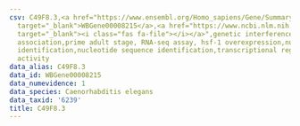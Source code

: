 ```yaml
---
csv: C49F8.3,<a href="https://www.ensembl.org/Homo_sapiens/Gene/Summary?db=core;g=WBGene00008215"
  target="_blank">WBGene00008215</a>,<a href="https://www.ncbi.nlm.nih.gov/pubmed/30894454"
  target="_blank"><i class="fas fa-file"></i></a>",genetic interference,functional
  association,prime adult stage, RNA-seq assay, hsf-1 overexpression,nucleotide sequence
  identification,nucleotide sequence identification,transcriptional regulation,up-regulates
  activity
data_alias: C49F8.3
data_id: WBGene00008215
data_numevidence: 1
data_species: Caenorhabditis elegans
data_taxid: '6239'
title: C49F8.3
---
```

